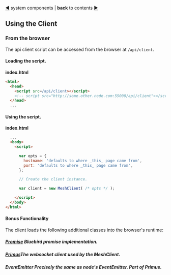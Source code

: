 [&#9664;](system.md) system components | __back__ to contents [&#9654;](https://github.com/happner/happner#documentation)

## Using the Client

### From the browser

The api client script can be accessed from the browser at `/api/client`.

#### Loading the script.

__index.html__
```html
<html>
  <head>
    <script src=/api/client></script>
    <!-- script src="http://some.other.node.com:55000/api/client"></script -->
  </head>
  ...
```

#### Using the script.

__index.html__
```html
  ...
  <body>
    <script>

      var opts = {
        hostname: 'defaults to where _this_ page came from',
        port: 'defaults to where _this_ page came from',
      };

      // Create the client instance.

      var client = new MeshClient( /* opts */ );

    </script>
  </body>
</html>
```




#### Bonus Functionality

The client loads the following additional classes into the browser's runtime:

##### [Promise](https://github.com/petkaantonov/bluebird/blob/master/API.md) Bluebird promise implementation.

##### [Primus](https://github.com/primus/primus)The websocket client used by the MeshClient.

##### EventEmitter Precisely the same as node's EventEmitter. Part of Primus.

